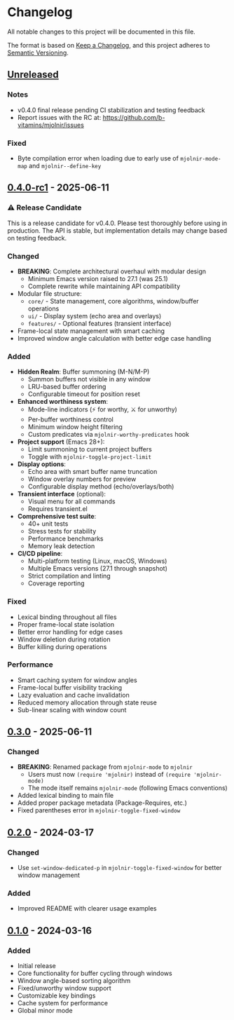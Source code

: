 # Changelog
All notable changes to this project will be documented in this file.

The format is based on [Keep a Changelog](https://keepachangelog.com/en/1.0.0/),
and this project adheres to [Semantic Versioning](https://semver.org/spec/v2.0.0.html).

## [Unreleased]
### Notes
- v0.4.0 final release pending CI stabilization and testing feedback
- Report issues with the RC at: https://github.com/b-vitamins/mjolnir/issues
### Fixed
- Byte compilation error when loading due to early use of `mjolnir-mode-map`
  and `mjolnir--define-key`

## [0.4.0-rc1] - 2025-06-11
### ⚠️ Release Candidate
This is a release candidate for v0.4.0. Please test thoroughly before using in production.
The API is stable, but implementation details may change based on testing feedback.

### Changed
- **BREAKING**: Complete architectural overhaul with modular design
  - Minimum Emacs version raised to 27.1 (was 25.1)
  - Complete rewrite while maintaining API compatibility
- Modular file structure:
  - `core/` - State management, core algorithms, window/buffer operations
  - `ui/` - Display system (echo area and overlays)
  - `features/` - Optional features (transient interface)
- Frame-local state management with smart caching
- Improved window angle calculation with better edge case handling

### Added
- **Hidden Realm**: Buffer summoning (M-N/M-P)
  - Summon buffers not visible in any window
  - LRU-based buffer ordering
  - Configurable timeout for position reset
- **Enhanced worthiness system**:
  - Mode-line indicators (⚡ for worthy, ⚔ for unworthy)
  - Per-buffer worthiness control
  - Minimum window height filtering
  - Custom predicates via `mjolnir-worthy-predicates` hook
- **Project support** (Emacs 28+):
  - Limit summoning to current project buffers
  - Toggle with `mjolnir-toggle-project-limit`
- **Display options**:
  - Echo area with smart buffer name truncation
  - Window overlay numbers for preview
  - Configurable display method (echo/overlays/both)
- **Transient interface** (optional):
  - Visual menu for all commands
  - Requires transient.el
- **Comprehensive test suite**:
  - 40+ unit tests
  - Stress tests for stability
  - Performance benchmarks
  - Memory leak detection
- **CI/CD pipeline**:
  - Multi-platform testing (Linux, macOS, Windows)
  - Multiple Emacs versions (27.1 through snapshot)
  - Strict compilation and linting
  - Coverage reporting

### Fixed
- Lexical binding throughout all files
- Proper frame-local state isolation
- Better error handling for edge cases
- Window deletion during rotation
- Buffer killing during operations

### Performance
- Smart caching system for window angles
- Frame-local buffer visibility tracking
- Lazy evaluation and cache invalidation
- Reduced memory allocation through state reuse
- Sub-linear scaling with window count

## [0.3.0] - 2025-06-11
### Changed
- **BREAKING**: Renamed package from `mjolnir-mode` to `mjolnir`
  - Users must now `(require 'mjolnir)` instead of `(require 'mjolnir-mode)`
  - The mode itself remains `mjolnir-mode` (following Emacs conventions)
- Added lexical binding to main file
- Added proper package metadata (Package-Requires, etc.)
- Fixed parentheses error in `mjolnir-toggle-fixed-window`

## [0.2.0] - 2024-03-17
### Changed
- Use `set-window-dedicated-p` in `mjolnir-toggle-fixed-window` for better window management

### Added
- Improved README with clearer usage examples

## [0.1.0] - 2024-03-16
### Added
- Initial release
- Core functionality for buffer cycling through windows
- Window angle-based sorting algorithm
- Fixed/unworthy window support
- Customizable key bindings
- Cache system for performance
- Global minor mode

[Unreleased]: https://github.com/b-vitamins/mjolnir/compare/v0.4.0-rc1...HEAD
[0.4.0-rc1]: https://github.com/b-vitamins/mjolnir/compare/v0.3.0...v0.4.0-rc1
[0.3.0]: https://github.com/b-vitamins/mjolnir/compare/v0.2.0...v0.3.0
[0.2.0]: https://github.com/b-vitamins/mjolnir/compare/v0.1.0...v0.2.0
[0.1.0]: https://github.com/b-vitamins/mjolnir/releases/tag/v0.1.0
